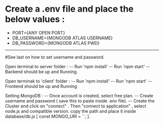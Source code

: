 <h1>Create a .env file and place the below values :</h1>
<ul>
<li>PORT={ANY OPEN PORT}</li>
<li>DB_USERNAME={MONGODB ATLAS USERNAME}</li>
<li>DB_PASSWORD={MONGODB ATLAS PWD}</li>
</ul>

<hr>

#See last on how to set username and password.

Open terminal to server folder :
-- Run 'npm install'
-- Run 'npm start'
-- Backend should be up and Running.

Open terminak to 'client' folder :
-- Run 'npm install'
-- Run 'npm start'
-- Frontend should be up and Running

Setting MongoDB :
-- Once account is created, select free plan.
-- Create username and password ( save this to paste inside .env file).
-- Create the Cluster and click on "connect" . Then "connect to application" , select node.js and compatible version. copy the path and place it inside database/db.js [ const MONGO_URI = ``; ].
